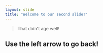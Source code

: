 ```yaml
---
layout: slide
title: "Welcome to our second slide!"
---
```

> That didn't age well! 


## Use the left arrow to go back!
